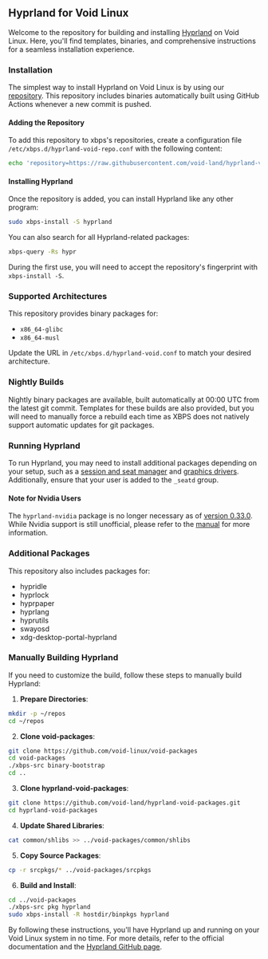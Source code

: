 ## Hyprland for Void Linux

Welcome to the repository for building and installing [Hyprland](https://github.com/hyprwm/Hyprland) on Void Linux. Here, you'll find templates, binaries, and comprehensive instructions for a seamless installation experience.

### Installation

The simplest way to install Hyprland on Void Linux is by using our [repository](https://github.com/void-land/hyprland-void-packages). This repository includes binaries automatically built using GitHub Actions whenever a new commit is pushed.

#### Adding the Repository

To add this repository to xbps's repositories, create a configuration file `/etc/xbps.d/hyprland-void-repo.conf` with the following content:

```sh
echo 'repository=https://raw.githubusercontent.com/void-land/hyprland-void-packages/repository-x86_64-glibc' | sudo tee /etc/xbps.d/hyprland-void-repo.conf
```

#### Installing Hyprland

Once the repository is added, you can install Hyprland like any other program:

```sh
sudo xbps-install -S hyprland
```

You can also search for all Hyprland-related packages:

```sh
xbps-query -Rs hypr
```

During the first use, you will need to accept the repository's fingerprint with `xbps-install -S`.

### Supported Architectures

This repository provides binary packages for:
- `x86_64-glibc`
- `x86_64-musl`

Update the URL in `/etc/xbps.d/hyprland-void.conf` to match your desired architecture.

### Nightly Builds

Nightly binary packages are available, built automatically at 00:00 UTC from the latest git commit. Templates for these builds are also provided, but you will need to manually force a rebuild each time as XBPS does not natively support automatic updates for git packages.

### Running Hyprland

To run Hyprland, you may need to install additional packages depending on your setup, such as a [session and seat manager](https://docs.voidlinux.org/config/session-management.html) and [graphics drivers](https://docs.voidlinux.org/config/graphical-session/graphics-drivers/index.html). Additionally, ensure that your user is added to the `_seatd` group.

#### Note for Nvidia Users

The `hyprland-nvidia` package is no longer necessary as of [version 0.33.0](https://github.com/hyprwm/Hyprland/releases/tag/v0.33.0). While Nvidia support is still unofficial, please refer to the [manual](https://wiki.hyprland.org/hyprland-wiki/pages/Nvidia/) for more information.

### Additional Packages

This repository also includes packages for:
- hypridle
- hyprlock
- hyprpaper
- hyprlang
- hyprutils
- swayosd
- xdg-desktop-portal-hyprland

### Manually Building Hyprland

If you need to customize the build, follow these steps to manually build Hyprland:

1. **Prepare Directories**:

```sh
mkdir -p ~/repos
cd ~/repos
```

2. **Clone void-packages**:

```sh
git clone https://github.com/void-linux/void-packages
cd void-packages
./xbps-src binary-bootstrap
cd ..
```

3. **Clone hyprland-void-packages**:

```sh
git clone https://github.com/void-land/hyprland-void-packages.git
cd hyprland-void-packages
```

4. **Update Shared Libraries**:

```sh
cat common/shlibs >> ../void-packages/common/shlibs
```

5. **Copy Source Packages**:

```sh
cp -r srcpkgs/* ../void-packages/srcpkgs
```

6. **Build and Install**:

```sh
cd ../void-packages
./xbps-src pkg hyprland
sudo xbps-install -R hostdir/binpkgs hyprland
```

By following these instructions, you'll have Hyprland up and running on your Void Linux system in no time. For more details, refer to the official documentation and the [Hyprland GitHub page](https://github.com/hyprwm/Hyprland).